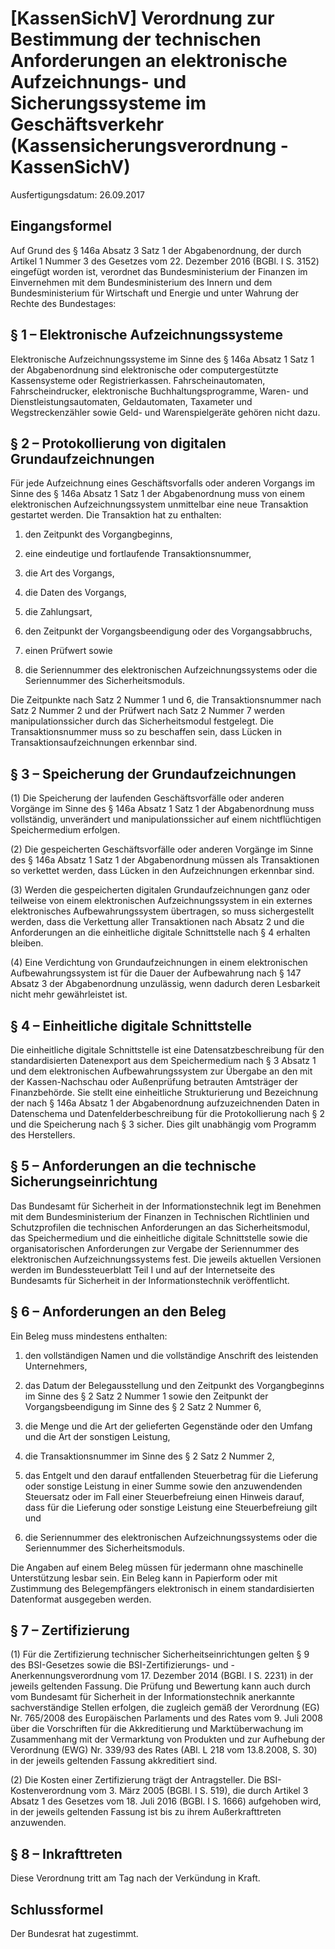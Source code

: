# [KassenSichV] Verordnung zur Bestimmung der technischen Anforderungen an elektronische Aufzeichnungs- und Sicherungssysteme im Geschäftsverkehr   (Kassensicherungsverordnung - KassenSichV)

Ausfertigungsdatum: 26.09.2017

 

## Eingangsformel

Auf Grund des § 146a Absatz 3 Satz 1 der Abgabenordnung, der durch Artikel 1 Nummer 3 des Gesetzes vom 22. Dezember 2016 (BGBl. I S. 3152) eingefügt worden ist, verordnet das Bundesministerium der Finanzen im Einvernehmen mit dem Bundesministerium des Innern und dem Bundesministerium für Wirtschaft und Energie und unter Wahrung der Rechte des Bundestages:


## § 1 – Elektronische Aufzeichnungssysteme

Elektronische Aufzeichnungssysteme im Sinne des § 146a Absatz 1 Satz 1 der Abgabenordnung sind elektronische oder computergestützte Kassensysteme oder Registrierkassen. Fahrscheinautomaten, Fahrscheindrucker, elektronische Buchhaltungsprogramme, Waren- und Dienstleistungsautomaten, Geldautomaten, Taxameter und Wegstreckenzähler sowie Geld- und Warenspielgeräte gehören nicht dazu.


## § 2 – Protokollierung von digitalen Grundaufzeichnungen

Für jede Aufzeichnung eines Geschäftsvorfalls oder anderen Vorgangs im Sinne des § 146a Absatz 1 Satz 1 der Abgabenordnung muss von einem elektronischen Aufzeichnungssystem unmittelbar eine neue Transaktion gestartet werden. Die Transaktion hat zu enthalten:

1. den Zeitpunkt des Vorgangbeginns,

2. eine eindeutige und fortlaufende Transaktionsnummer,

3. die Art des Vorgangs,

4. die Daten des Vorgangs,

5. die Zahlungsart,

6. den Zeitpunkt der Vorgangsbeendigung oder des Vorgangsabbruchs,

7. einen Prüfwert sowie

8. die Seriennummer des elektronischen Aufzeichnungssystems oder die Seriennummer des Sicherheitsmoduls.

Die Zeitpunkte nach Satz 2 Nummer 1 und 6, die Transaktionsnummer nach Satz 2 Nummer 2 und der Prüfwert nach Satz 2 Nummer 7 werden manipulationssicher durch das Sicherheitsmodul festgelegt. Die Transaktionsnummer muss so zu beschaffen sein, dass Lücken in Transaktionsaufzeichnungen erkennbar sind.


## § 3 – Speicherung der Grundaufzeichnungen

(1) Die Speicherung der laufenden Geschäftsvorfälle oder anderen Vorgänge im Sinne des § 146a Absatz 1 Satz 1 der Abgabenordnung muss vollständig, unverändert und manipulationssicher auf einem nichtflüchtigen Speichermedium erfolgen.

(2) Die gespeicherten Geschäftsvorfälle oder anderen Vorgänge im Sinne des § 146a Absatz 1 Satz 1 der Abgabenordnung müssen als Transaktionen so verkettet werden, dass Lücken in den Aufzeichnungen erkennbar sind.

(3) Werden die gespeicherten digitalen Grundaufzeichnungen ganz oder teilweise von einem elektronischen Aufzeichnungssystem in ein externes elektronisches Aufbewahrungssystem übertragen, so muss sichergestellt werden, dass die Verkettung aller Transaktionen nach Absatz 2 und die Anforderungen an die einheitliche digitale Schnittstelle nach § 4 erhalten bleiben.

(4) Eine Verdichtung von Grundaufzeichnungen in einem elektronischen Aufbewahrungssystem ist für die Dauer der Aufbewahrung nach § 147 Absatz 3 der Abgabenordnung unzulässig, wenn dadurch deren Lesbarkeit nicht mehr gewährleistet ist.


## § 4 – Einheitliche digitale Schnittstelle

Die einheitliche digitale Schnittstelle ist eine Datensatzbeschreibung für den standardisierten Datenexport aus dem Speichermedium nach § 3 Absatz 1 und dem elektronischen Aufbewahrungssystem zur Übergabe an den mit der Kassen-Nachschau oder Außenprüfung betrauten Amtsträger der Finanzbehörde. Sie stellt eine einheitliche Strukturierung und Bezeichnung der nach § 146a Absatz 1 der Abgabenordnung aufzuzeichnenden Daten in Datenschema und Datenfelderbeschreibung für die Protokollierung nach § 2 und die Speicherung nach § 3 sicher. Dies gilt unabhängig vom Programm des Herstellers.


## § 5 – Anforderungen an die technische Sicherungseinrichtung

Das Bundesamt für Sicherheit in der Informationstechnik legt im Benehmen mit dem Bundesministerium der Finanzen in Technischen Richtlinien und Schutzprofilen die technischen Anforderungen an das Sicherheitsmodul, das Speichermedium und die einheitliche digitale Schnittstelle sowie die organisatorischen Anforderungen zur Vergabe der Seriennummer des elektronischen Aufzeichnungssystems fest. Die jeweils aktuellen Versionen werden im Bundessteuerblatt Teil I und auf der Internetseite des Bundesamts für Sicherheit in der Informationstechnik veröffentlicht.


## § 6 – Anforderungen an den Beleg

Ein Beleg muss mindestens enthalten:

1. den vollständigen Namen und die vollständige Anschrift des leistenden Unternehmers,

2. das Datum der Belegausstellung und den Zeitpunkt des Vorgangbeginns im Sinne des § 2 Satz 2 Nummer 1 sowie den Zeitpunkt der Vorgangsbeendigung im Sinne des § 2 Satz 2 Nummer 6,

3. die Menge und die Art der gelieferten Gegenstände oder den Umfang und die Art der sonstigen Leistung,

4. die Transaktionsnummer im Sinne des § 2 Satz 2 Nummer 2,

5. das Entgelt und den darauf entfallenden Steuerbetrag für die Lieferung oder sonstige Leistung in einer Summe sowie den anzuwendenden Steuersatz oder im Fall einer Steuerbefreiung einen Hinweis darauf, dass für die Lieferung oder sonstige Leistung eine Steuerbefreiung gilt und

6. die Seriennummer des elektronischen Aufzeichnungssystems oder die Seriennummer des Sicherheitsmoduls.

Die Angaben auf einem Beleg müssen für jedermann ohne maschinelle Unterstützung lesbar sein. Ein Beleg kann in Papierform oder mit Zustimmung des Belegempfängers elektronisch in einem standardisierten Datenformat ausgegeben werden.


## § 7 – Zertifizierung

(1) Für die Zertifizierung technischer Sicherheitseinrichtungen gelten § 9 des BSI-Gesetzes sowie die BSI-Zertifizierungs- und -Anerkennungsverordnung vom 17. Dezember 2014 (BGBl. I S. 2231) in der jeweils geltenden Fassung. Die Prüfung und Bewertung kann auch durch vom Bundesamt für Sicherheit in der Informationstechnik anerkannte sachverständige Stellen erfolgen, die zugleich gemäß der Verordnung (EG) Nr. 765/2008 des Europäischen Parlaments und des Rates vom 9. Juli 2008 über die Vorschriften für die Akkreditierung und Marktüberwachung im Zusammenhang mit der Vermarktung von Produkten und zur Aufhebung der Verordnung (EWG) Nr. 339/93 des Rates (ABl. L 218 vom 13.8.2008, S. 30) in der jeweils geltenden Fassung akkreditiert sind.

(2) Die Kosten einer Zertifizierung trägt der Antragsteller. Die BSI-Kostenverordnung vom 3. März 2005 (BGBl. I S. 519), die durch Artikel 3 Absatz 1 des Gesetzes vom 18. Juli 2016 (BGBl. I S. 1666) aufgehoben wird, in der jeweils geltenden Fassung ist bis zu ihrem Außerkrafttreten anzuwenden.


## § 8 – Inkrafttreten

Diese Verordnung tritt am Tag nach der Verkündung in Kraft.


## Schlussformel

Der Bundesrat hat zugestimmt.
